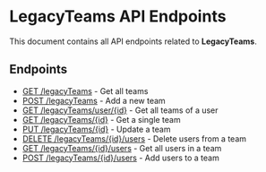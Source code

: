 # LegacyTeams API Endpoints

This document contains all API endpoints related to **LegacyTeams**.

## Endpoints

- [GET /legacyTeams](./getteams.md) - Get all teams
- [POST /legacyTeams](./addteam.md) - Add a new team
- [GET /legacyTeams/user/{id}](./getuserteams.md) - Get all teams of a user
- [GET /legacyTeams/{id}](./getteam.md) - Get a single team
- [PUT /legacyTeams/{id}](./updateteam.md) - Update a team
- [DELETE /legacyTeams/{id}/users](./deleteteamuser.md) - Delete users from a team
- [GET /legacyTeams/{id}/users](./getteamusers.md) - Get all users in a team
- [POST /legacyTeams/{id}/users](./addteamuser.md) - Add users to a team